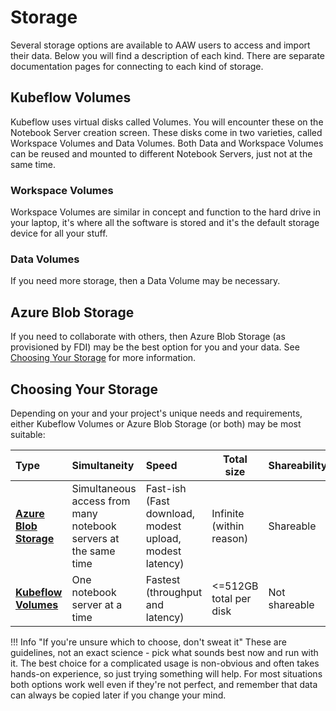 # Storage

Several storage options are available to AAW users to access and import their data. Below you will find a description of each kind. There are separate documentation pages for connecting to each kind of storage.

## Kubeflow Volumes

Kubeflow uses virtual disks called Volumes. You will encounter these on the Notebook Server creation screen. These disks come in two varieties, called Workspace Volumes and Data Volumes. Both Data and Workspace Volumes can be reused and mounted to different Notebook Servers, just not at the same time. 

### Workspace Volumes

Workspace Volumes are similar in concept and function to the hard drive in your laptop, it's where all the software is stored and it's the default storage device for all your stuff. 

### Data Volumes

If you need more storage, then a Data Volume may be necessary.

## Azure Blob Storage

If you need to collaborate with others, then Azure Blob Storage (as provisioned by FDI) may be the best option for you and your data. See [Choosing Your Storage](#choosing-your-storage) for more information.

## Choosing Your Storage

Depending on your and your project's unique needs and requirements, either Kubeflow Volumes or Azure Blob Storage (or both) may be most suitable:

|                                                          Type |                                                       Simultaneity |                                                   Speed | Total size               | Shareability |
| :------------------------------------------------------------ | :----------------------------------------------------------------------- | :------------------------------------------------------ | ------------------------ | -------------------------- |
| **[Azure Blob Storage](AzureBlobStorage.md)** | Simultaneous access from many notebook servers at the same time | Fast-ish (Fast download, modest upload, modest latency) | Infinite (within reason) | Shareable                      |
|                                          **[Kubeflow Volumes](KubeflowVolumes.md)** |                                    One notebook server at a time |                        Fastest (throughput and latency) | <=512GB total per disk  | Not shareable                         |

<!-- prettier-ignore -->
!!! Info "If you're unsure which to choose, don't sweat it"
    These are guidelines, not an exact science - pick what sounds best now and run with it.  The best choice for a complicated usage is non-obvious and often takes hands-on experience, so just trying something will help.  For most situations both options work well even if they're not perfect, and remember that data can always be copied later if you change your mind.
